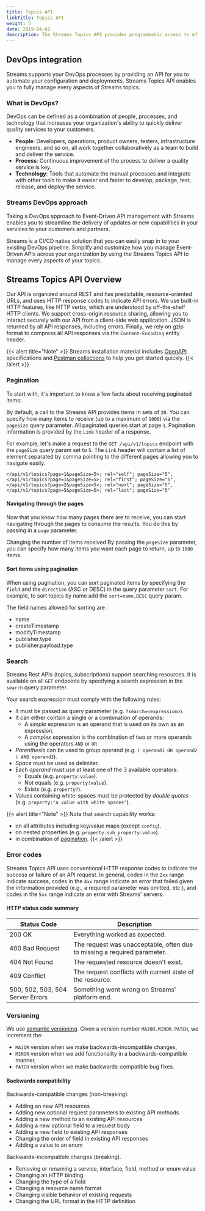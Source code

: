 ```yaml
---
title: Topics API
linkTitle: Topics API
weight: 5
date: 2019-04-02
description: The Streams Topics API provides programmatic access to efficiently manage pub/sub topics.
---
```


## DevOps integration

Streams supports your DevOps processes by providing an API for you to automate your configuration and deployments.
Streams Topics API enables you to fully manage every aspects of Streams topics.

### What is DevOps?

DevOps can be defined as a combination of people, processes, and technology that increases your organization's ability to quickly deliver quality services to your customers.

* **People**: Developers, operations, product owners, testers, infrastructure engineers, and so on, all work together collaboratively as a team to build and deliver the service.
* **Process**: Continuous improvement of the process to deliver a quality service is key.
* **Technology**: Tools that automate the manual processes and integrate with other tools to make it easier and faster to develop, package, test, release, and deploy the service.

### Streams DevOps approach

Taking a DevOps approach to Event-Driven API management with Streams enables you to streamline the delivery of updates or new capabilities in your services to your customers and partners.

Streams is a CI/CD native solution that you can easily snap in to your existing DevOps pipeline. Simplify and customize how you manage Event-Driven APIs across your organization by using the Streams Topics API to manage every aspects of your topics.

## Streams Topics API Overview

Our API is organized around REST and has predictable, resource-oriented URLs, and uses HTTP response codes to indicate API errors.
We use built-in HTTP features, like HTTP verbs, which are understood by off-the-shelf HTTP clients. We support cross-origin resource sharing, allowing you to interact securely with our API from a client-side web application.
JSON is returned by all API responses, including errors. Finally, we rely on gzip format to compress all API responses via the `Content-Encoding` entity header.

{{< alert title="Note" >}}
Streams installation material includes [OpenAPI](https://swagger.io/specification/) specifications and [Postman collections](https://www.postman.com/collection) to help you get started quickly.
{{< /alert >}}

### Pagination

To start with, it's important to know a few facts about receiving paginated items:

By default, a call to the Streams API provides items in sets of `20`.
You can specify how many items to receive (up to a maximum of `1000`) via the `pageSize` query parameter.
All paginated queries start at page `1`.
Pagination information is provided by the `Link` header of a response.

For example, let's make a request to the `GET /api/v1/topics` endpoint with the `pageSize` query param set to `5`.
The `Link` header will contain a list of element separated by comma pointing to the different pages allowing you to navigate easily.

```
</api/v1/topics?page=1&pageSize=5>; rel="self"; pageSize="5",</api/v1/topics?page=1&pageSize=5>; rel="first"; pageSize="5",</api/v1/topics?page=2&pageSize=5>; rel="next"; pageSize="5",</api/v1/topics?page=5&pageSize=5>; rel="last"; pageSize="5"
```

#### Navigating through the pages

Now that you know how many pages there are to receive, you can start navigating through the pages to consume the results. You do this by passing in a `page` parameter.

Changing the number of items received
By passing the `pageSize` parameter, you can specify how many items you want each page to return, up to `1000` items.

#### Sort items using pagination

When using pagination, you can sort paginated items by specifying the `field` and the `direction` (ASC or DESC) in the query parameter `sort`. For example, to sort topics by name add the `sort=name,DESC` query param.

The field names allowed for sorting are :

* name
* createTimestamp
* modifyTimestamp
* publisher.type
* publisher.payload.type

### Search

Streams Rest APIs (topics, subscriptions) support searching resources.
It is available on all `GET` endpoints by specifying a search expression in the `search` query parameter.

Your search expression must comply with the following rules:

* It must be passed as query parameter (e.g. `?search=<expression>`).
* It can either contain a single or a combination of operands:
    * A _simple_ expression is an operand that is used on its own as an expression.
    * A _complex_ expression is the combination of two or more operands using the operators `AND` or `OR`.
* _Parenthesis_ can be used to group operand (e.g. `( operand1 OR operand2 ) AND operand3`).
* _Space_ must be used as delimiter.
* Each _operand_ must use at least one of the 3 available operators:
    * Equals (e.g. `property:value`).
    * Not equals (e.g. `property!value`).
    * Exists (e.g. `property?`).
* Values containing white-spaces must be protected by _double quotes_ (e.g. `property:"a value with white spaces"`).

{{< alert title="Note" >}}
Note that search capability works:

* on all attributes including key/value maps (except `config`).
* on nested properties (e.g. `property.sub_property:value`).
* in combination of [pagination](#pagination).
{{< /alert >}}

### Error codes

Streams Topics API uses conventional HTTP response codes to indicate the success or failure of an API request.
In general, codes in the `2xx` range indicate success, codes in the `4xx` range indicate an error that failed given the information provided (e.g., a required parameter was omitted, etc.), and codes in the `5xx` range indicate an error with Streams' servers.

#### HTTP status code summary

| Status Code | Description |
|-------------|-------------|
| 200 OK | Everything worked as expected. |
| 400 Bad Request | The request was unacceptable, often due to missing a required parameter. |
| 404 Not Found | The requested resource doesn't exist. |
| 409 Conflict | The request conflicts with current state of the resource. |
| 500, 502, 503, 504 Server Errors | Something went wrong on Streams' platform end. |

### Versioning

We use [semantic versioning](https://semver.org/). Given a version number `MAJOR.MINOR.PATCH`, we increment the:

* `MAJOR` version when we make backwards-incompatible changes,
* `MINOR` version when we add functionality in a backwards-compatible manner,
* `PATCH` version when we make backwards-compatible bug fixes.

#### Backwards compatibility

Backwards-compatible changes (non-breaking):

* Adding an new API resources
* Adding new optional request parameters to existing API methods
* Adding a new method to an existing API resources
* Adding a new optional field to a request body
* Adding a new field to existing API responses
* Changing the order of field in existing API responses
* Adding a value to an enum

Backwards-incompatible changes (breaking).

* Removing or renaming a service, interface, field, method or enum value
* Changing an HTTP binding
* Changing the type of a field
* Changing a resource name format
* Changing visible behavior of existing requests
* Changing the URL format in the HTTP definition
